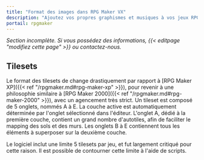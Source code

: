 ```yaml
---
title: "Format des images dans RPG Maker VX"
description: "Ajoutez vos propres graphismes et musiques à vos jeux RPG Maker. Suivez notre guide pour importer vos fichiers dans le bon format."
portail: rpgmaker
---
```


*Section incomplète. Si vous possédez des informations, {{< editpage "modifiez cette page" >}} ou contactez-nous.*

## Tilesets

Le format des tilesets de change drastiquement par rapport à [RPG Maker XP]({{< ref "/rpgmaker.md#rpg-maker-xp" >}}), pour revenir à une philosophie similaire à [RPG Maker 2000]({{< ref "/rpgmaker.md#rpg-maker-2000" >}}), avec un agencement très strict. Un tileset est composé de 5 onglets, nommés A à E. La couche active est automatiquement déterminée par l'onglet sélectionné dans l'éditeur. L'onglet A, dédié à la première couche, contient un grand nombre d'autotiles, afin de faciliter le mapping des sols et des murs. Les onglets B à E contiennent tous les éléments à superposer sur la deuxième couche.

Le logiciel inclut une limite 5 tilesets par jeu, et fut largement critiqué pour cette raison. Il est possible de contourner cette limite à l'aide de scripts.
